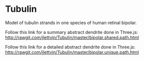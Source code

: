 # Tubulin
Model of tubulin strands in one species of human retinal bipolar.

Follow this link for a summary abstract dendrite done in Three.js:
    http://rawgit.com/jlettvin/Tubulin/master/bipolar.shared.path.html

Follow this link for a detailed abstract dendrite done in Three.js:
    http://rawgit.com/jlettvin/Tubulin/master/bipolar.unique.path.html
